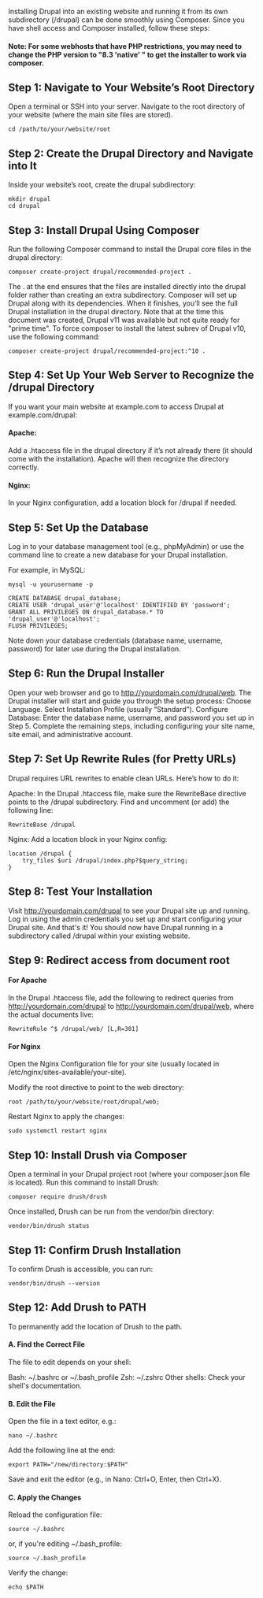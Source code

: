 Installing Drupal into an existing website and running it from its own subdirectory (/drupal) can be done smoothly using Composer. Since you have shell access and Composer installed, follow these steps:
#### Note: For some webhosts that have PHP restrictions, you may need to change the PHP version to "8.3 'native' " to get the installer to work via composer.

## Step 1: Navigate to Your Website’s Root Directory
Open a terminal or SSH into your server.
Navigate to the root directory of your website (where the main site files are stored).
```
cd /path/to/your/website/root
```
## Step 2: Create the Drupal Directory and Navigate into It
Inside your website’s root, create the drupal subdirectory:
```
mkdir drupal
cd drupal
```
## Step 3: Install Drupal Using Composer
Run the following Composer command to install the Drupal core files in the drupal directory:
```
composer create-project drupal/recommended-project .
```
The . at the end ensures that the files are installed directly into the drupal folder rather than creating an extra subdirectory.
Composer will set up Drupal along with its dependencies. When it finishes, you’ll see the full Drupal installation in the drupal directory.
Note that at the time this document was created, Drupal v11 was available but not quite ready for "prime time".  To force composer to install the latest subrev of Drupal v10, use the following command:
```
composer create-project drupal/recommended-project:^10 .
```
## Step 4: Set Up Your Web Server to Recognize the /drupal Directory
If you want your main website at example.com to access Drupal at example.com/drupal:
#### Apache: 
Add a .htaccess file in the drupal directory if it’s not already there (it should come with the installation). Apache will then recognize the directory correctly.

#### Nginx: 
In your Nginx configuration, add a location block for /drupal if needed.

## Step 5: Set Up the Database
Log in to your database management tool (e.g., phpMyAdmin) or use the command line to create a new database for your Drupal installation.

For example, in MySQL:
```
mysql -u yourusername -p

CREATE DATABASE drupal_database;
CREATE USER 'drupal_user'@'localhost' IDENTIFIED BY 'password';
GRANT ALL PRIVILEGES ON drupal_database.* TO 'drupal_user'@'localhost';
FLUSH PRIVILEGES;
```
Note down your database credentials (database name, username, password) for later use during the Drupal installation.

## Step 6: Run the Drupal Installer
Open your web browser and go to http://yourdomain.com/drupal/web.
The Drupal installer will start and guide you through the setup process:
Choose Language.
Select Installation Profile (usually “Standard”).
Configure Database: Enter the database name, username, and password you set up in Step 5.
Complete the remaining steps, including configuring your site name, site email, and administrative account.
## Step 7: Set Up Rewrite Rules (for Pretty URLs)
Drupal requires URL rewrites to enable clean URLs. Here’s how to do it:

Apache: In the Drupal .htaccess file, make sure the RewriteBase directive points to the /drupal subdirectory. Find and uncomment (or add) the following line:
```
RewriteBase /drupal
```
Nginx: Add a location block in your Nginx config:
```
location /drupal {
    try_files $uri /drupal/index.php?$query_string;
}
```
## Step 8: Test Your Installation
Visit http://yourdomain.com/drupal to see your Drupal site up and running.
Log in using the admin credentials you set up and start configuring your Drupal site.
And that's it! You should now have Drupal running in a subdirectory called /drupal within your existing website. 

## Step 9: Redirect access from document root
#### For Apache
In the Drupal .htaccess file, add the following to redirect queries from http://yourdomain.com/drupal to http://yourdomain.com/drupal/web, where the actual documents live:
```
RewriteRule ^$ /drupal/web/ [L,R=301]
```
#### For Nginx
Open the Nginx Configuration file for your site (usually located in /etc/nginx/sites-available/your-site).

Modify the root directive to point to the web directory:
```
root /path/to/your/website/root/drupal/web;
```
Restart Nginx to apply the changes:
```
sudo systemctl restart nginx
```
## Step 10: Install Drush via Composer
Open a terminal in your Drupal project root (where your composer.json file is located).
Run this command to install Drush:
```
composer require drush/drush
```
Once installed, Drush can be run from the vendor/bin directory:
```
vendor/bin/drush status
```
## Step 11: Confirm Drush Installation
To confirm Drush is accessible, you can run:
```
vendor/bin/drush --version
```
## Step 12: Add Drush to PATH
To permanently add the location of Drush to the path.
#### A. Find the Correct File
The file to edit depends on your shell:

Bash: ~/.bashrc or ~/.bash_profile
Zsh: ~/.zshrc
Other shells: Check your shell's documentation.
#### B. Edit the File
Open the file in a text editor, e.g.:
```
nano ~/.bashrc
```
Add the following line at the end:
```
export PATH="/new/directory:$PATH"
```
Save and exit the editor (e.g., in Nano: Ctrl+O, Enter, then Ctrl+X).

#### C. Apply the Changes
Reload the configuration file:
```
source ~/.bashrc
```
or, if you're editing ~/.bash_profile:
```
source ~/.bash_profile
```
Verify the change:
```
echo $PATH
```
